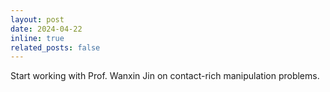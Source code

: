 ```yaml
---
layout: post
date: 2024-04-22
inline: true
related_posts: false
---
```


Start working with Prof. Wanxin Jin on contact-rich manipulation problems.
